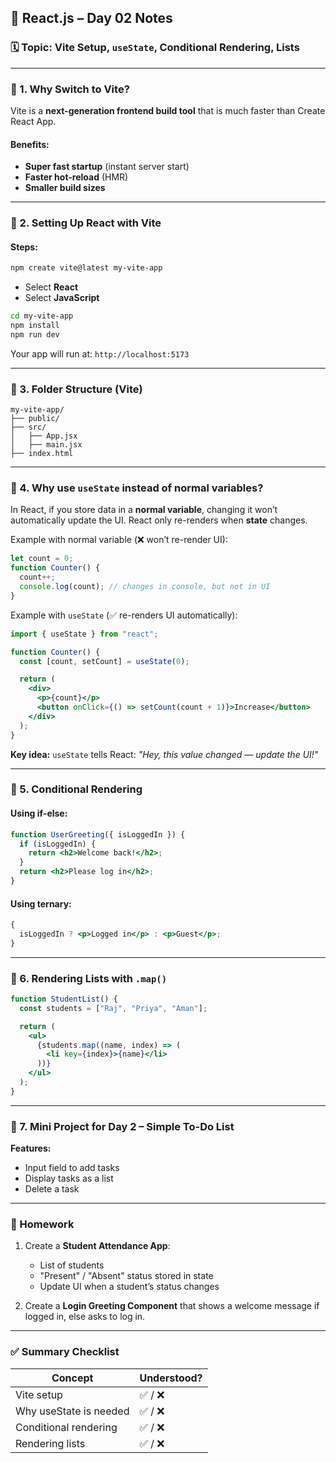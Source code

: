 
## 📘 **React.js – Day 02 Notes**

### 🗓️ Topic: Vite Setup, `useState`, Conditional Rendering, Lists

---

### 🔹 1. Why Switch to Vite?

Vite is a **next-generation frontend build tool** that is much faster than Create React App.

#### Benefits:

- **Super fast startup** (instant server start)
- **Faster hot-reload** (HMR)
- **Smaller build sizes**

---

### 🔹 2. Setting Up React with Vite

#### Steps:

```bash
npm create vite@latest my-vite-app
```

- Select **React**
- Select **JavaScript**

```bash
cd my-vite-app
npm install
npm run dev
```

Your app will run at:
`http://localhost:5173`

---

### 🔹 3. Folder Structure (Vite)

```
my-vite-app/
├── public/
├── src/
│   ├── App.jsx
│   ├── main.jsx
├── index.html
```

---

### 🔹 4. Why use `useState` instead of normal variables?

In React, if you store data in a **normal variable**, changing it won’t automatically update the UI.
React only re-renders when **state** changes.

Example with normal variable (❌ won’t re-render UI):

```jsx
let count = 0;
function Counter() {
  count++;
  console.log(count); // changes in console, but not in UI
}
```

Example with `useState` (✅ re-renders UI automatically):

```jsx
import { useState } from "react";

function Counter() {
  const [count, setCount] = useState(0);

  return (
    <div>
      <p>{count}</p>
      <button onClick={() => setCount(count + 1)}>Increase</button>
    </div>
  );
}
```

**Key idea:** `useState` tells React: _"Hey, this value changed — update the UI!"_

---

### 🔹 5. Conditional Rendering

#### Using if-else:

```jsx
function UserGreeting({ isLoggedIn }) {
  if (isLoggedIn) {
    return <h2>Welcome back!</h2>;
  }
  return <h2>Please log in</h2>;
}
```

#### Using ternary:

```jsx
{
  isLoggedIn ? <p>Logged in</p> : <p>Guest</p>;
}
```

---

### 🔹 6. Rendering Lists with `.map()`

```jsx
function StudentList() {
  const students = ["Raj", "Priya", "Aman"];

  return (
    <ul>
      {students.map((name, index) => (
        <li key={index}>{name}</li>
      ))}
    </ul>
  );
}
```

---

### 🔹 7. Mini Project for Day 2 – **Simple To-Do List**

**Features:**

- Input field to add tasks
- Display tasks as a list
- Delete a task

---

### 📝 Homework

1. Create a **Student Attendance App**:

   - List of students
   - "Present" / "Absent" status stored in state
   - Update UI when a student’s status changes

2. Create a **Login Greeting Component** that shows a welcome message if logged in, else asks to log in.

---

### ✅ Summary Checklist

| Concept                | Understood? |
| ---------------------- | ----------- |
| Vite setup             | ✅ / ❌     |
| Why useState is needed | ✅ / ❌     |
| Conditional rendering  | ✅ / ❌     |
| Rendering lists        | ✅ / ❌     |